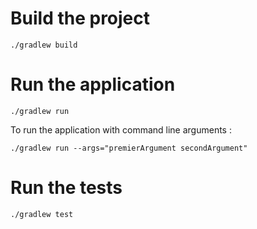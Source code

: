 

# Build the project

```
./gradlew build
```



# Run the application

```
./gradlew run
```

To run the application with command line arguments :

```
./gradlew run --args="premierArgument secondArgument"
```


# Run the tests

```
./gradlew test
```
